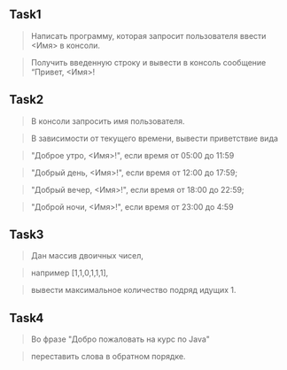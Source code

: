 ## Task1
 
 > Написать программу, которая запросит пользователя ввести <Имя> в консоли.

 > Получить введенную строку и вывести в консоль сообщение “Привет, <Имя>!

 ## Task2

 > В консоли запросить имя пользователя. 

 > В зависимости от текущего времени, вывести приветствие вида

 > "Доброе утро, <Имя>!", если время от 05:00 до 11:59

 > "Добрый день, <Имя>!", если время от 12:00 до 17:59;

 > "Добрый вечер, <Имя>!", если время от 18:00 до 22:59;

 > "Доброй ночи, <Имя>!", если время от 23:00 до 4:59

 ## Task3

 > Дан массив двоичных чисел, 
 
 > например [1,1,0,1,1,1], 
 
 > вывести максимальное количество подряд идущих 1.

 ## Task4

 > Во фразе "Добро пожаловать на курс по Java"

 > переставить слова в обратном порядке.
